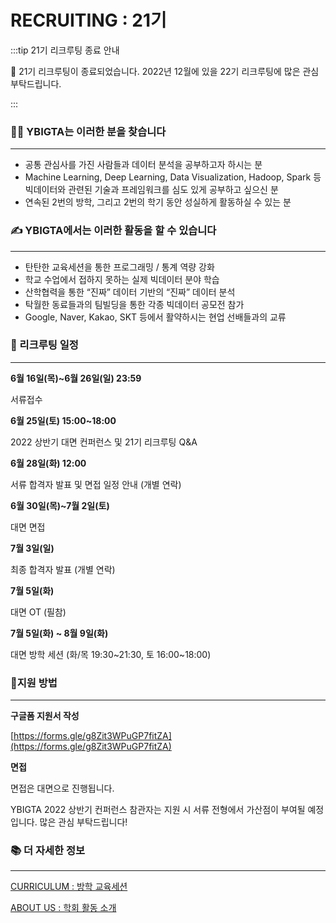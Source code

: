 # RECRUITING : 21기

:::tip 21기 리크루팅 종료 안내

📢 21기 리크루팅이 종료되었습니다. 2022년 12월에 있을 22기 리크루팅에 많은 관심 부탁드립니다.

:::

### 🙋‍♂️ YBIGTA는 이러한 분을 찾습니다

---

- 공통 관심사를 가진 사람들과 데이터 분석을 공부하고자 하시는 분
- Machine Learning, Deep Learning, Data Visualization, Hadoop, Spark 등 빅데이터와 관련된 기술과 프레임워크를 심도 있게 공부하고 싶으신 분
- 연속된 2번의 방학, 그리고 2번의 학기 동안 성실하게 활동하실 수 있는 분

### ✍ YBIGTA에서는 이러한 활동을 할 수 있습니다

---

- 탄탄한 교육세션을 통한 프로그래밍 / 통계 역량 강화
- 학교 수업에서 접하지 못하는 실제 빅데이터 분야 학습
- 산학협력을 통한 “진짜” 데이터 기반의 “진짜” 데이터 분석
- 탁월한 동료들과의 팀빌딩을 통한 각종 빅데이터 공모전 참가
- Google, Naver, Kakao, SKT 등에서 활약하시는 현업 선배들과의 교류

### 📌 리크루팅 일정

---

**6월 16일(목)~6월 26일(일) 23:59**

서류접수

**6월 25일(토) 15:00~18:00**

2022 상반기 대면 컨퍼런스 및 21기 리크루팅 Q&A

**6월 28일(화) 12:00**

서류 합격자 발표 및 면접 일정 안내 (개별 연락)

**6월 30일(목)~7월 2일(토)**

대면 면접

**7월 3일(일)**

최종 합격자 발표 (개별 연락)

**7월 5일(화)**

대면 OT (필참)

**7월 5일(화) ~ 8월 9일(화)**

대면 방학 세션 (화/목 19:30~21:30, 토 16:00~18:00)

### 📝지원 방법

---

**구글폼 지원서 작성**

[https://forms.gle/g8Zit3WPuGP7fitZA](https://forms.gle/g8Zit3WPuGP7fitZA)

**면접**

면접은 대면으로 진행됩니다.

YBIGTA 2022 상반기 컨퍼런스 참관자는 지원 시 서류 전형에서 가산점이 부여될 예정입니다. 많은 관심 부탁드립니다!

### 📚 더 자세한 정보

---

[CURRICULUM : 방학 교육세션](https://www.notion.so/CURRICULUM-673db87955f741f98322ebc48469b9a8)

[ABOUT US : 학회 활동 소개](https://www.notion.so/ABOUT-US-22eba155ee914173ab0f3629a840e1e8)
